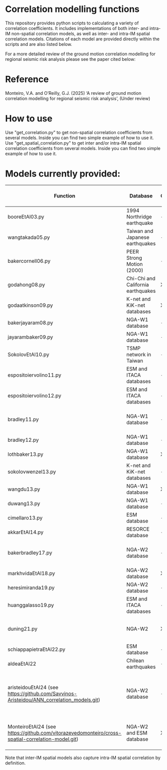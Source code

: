 # Correlation modelling functions
This repository provides python scripts to calculating a variety of correlation coefficients. It includes implementations of both inter- and intra-IM non-spatial correlation models, as well as inter- and intra-IM spatial correlation models.
Citations of each model are provided directly within the scripts and are also listed below.

For a more detailed review of the ground motion correlation modelling for regional seismic risk analysis please see the paper cited below:

# Reference
Monteiro, V.A. and O’Reilly, G.J. (2025) ‘A review of ground motion correlation modelling for regional seismic risk analysis’, (Under review)

# How to use
Use "get_correlation.py" to get non-spatial correlation coefficients from several models. Inside you can find two simple example of how to use it.
Use "get_spatial_correlation.py" to get inter and/or intra-IM spatial correlation coefficients from several models. Inside you can find two simple example of how to use it.

# Models currently provided:



|        Function           |             Database                            | Spatial Correlation (Inter-IM) | Spatial Correlation (Intra-IM ) |   Non-Spatial Correlation  |    Intensity Measures  |  Reference                 |
|---------------------------|-------------------------------------------------|-----------|-----------|----------------------------|-----------------------------------------------------|-------------------------------------|
|   booreEtAl03.py          |  1994 Northridge earthquake                     |     -     |     X     |             -              |    PGA                                              | Boore et al. [2003](https://doi.org/10.1785/0120020197)                 |
|   wangtakada05.py         |  Taiwan and Japanese earthquakes                |     -     |     X     |             -              |    PGV                                              | Wang and Takada [2005](https://doi.org/10.1193/1.2083887)              |
|   bakercornell06.py       |  PEER Strong Motion (2000)                      |     -     |     -     |             X              |    Sa(T)                                            | Baker and Cornell [2006](https://doi.org/10.1785/0120050060)            |
|   godahong08.py           |  Chi-Chi and California earthquakes             |     X     |     X     |             -              |    Sa(T), PGA                                       | Goda and Hong [2008](https://doi.org/10.1785/0120070078)                |
|   godaatkinson09.py       |  K-net and KiK-net databases                    |     X     |     X     |             X              |    Sa(T), PGA                                       | Goda and Atkinson [2009](https://doi.org/10.1785/0120090007)            |
|   bakerjayaram08.py       |  NGA-W1 database                                |     -     |     -     |             X              |    Sa(T)                                            | Baker and Jayaram [2008](https://doi.org/10.1193/1.2857544)            |
|   jayarambaker09.py       |  NGA-W1 database                                |     -     |     X     |             -              |    Sa(T)                                            | Jayaram and Baker [2009](https://doi.org/10.1002/eqe.922)            |
|   SokolovEtAl10.py        |  TSMP network in Taiwan                         |     -     |     X     |             -              |    PGA                                              | Sokolov et al. [2010](https://doi.org/10.3319/TAO.2010.05.03.01(T))               |
|   espositoiervolino11.py  |  ESM  and ITACA databases                       |     -     |     X     |             -              |    PGA, PGV                                         | Esposito and Iervolino [2011](https://doi.org/10.1785/0120110117)       |
|   espositoiervolino12.py  |  ESM  and ITACA databases                       |     -     |     X     |             -              |    Sa(T)                                            | Esposito and Iervolino [2012](https://doi.org/10.1785/0120120068)       |
|   bradley11.py            |  NGA-W1 database                                |     -     |     -     |             X              |    Sa(T), PGA, PGV, Duration                        | Bradley [2011](https://doi.org/10.1080/13632469.2011.557140)                      |  
|   bradley12.py            |  NGA-W1 database                                |     -     |     -     |             X              |    Sa(T), PGV                                       | Bradley [2012](https://doi.org/10.1193/1.3675582)                      |
|   lothbaker13.py          |  NGA-W1 database                                |     X     |     -     |             -              |    Sa(T)                                            | Loth and Baker [2013](https://doi.org/10.1002/eqe.2212)              |
|   sokolovwenzel13.py      |  K-net and KiK-net databases                    |     -     |     X     |             -              |    PGA, PGV                                         | Sokolov and Wenzel [2013](https://doi.org/10.1007/s10518-013-9493-9)           |
|   wangdu13.py             |  NGA-W1 database                                |     X     |     -     |             -              |    Sa(T)                                            | Wang and Du [2013](https://doi.org/10.1785/0120130061)                  |
|   duwang13.py             |  NGA-W1 database                                |     -     |     X     |             -              |    Sa(T)                                            | Du and Wang [2013](https://doi.org/10.1785/0120120185)                  |
|   cimellaro13.py          |  ESM database                                   |     -     |     -     |             X              |    Sa(T)                                            | Cimellaro [2013](https://doi.org/10.1002/eqe.2248)                    |
|   akkarEtAl14.py          |  RESORCE database                               |     -     |     -     |             X              |    Sa(T), PGA                                       | Akkar et al. [2014](https://doi.org/10.1007/s10518-013-9537-1)                 |
|   bakerbradley17.py       |  NGA-W2 database                                |     -     |     -     |             X              |    Sa(T), PGA, PGV, Duration                        | Baker and Bradley [2017](https://doi.org/10.1193/060716eqs095m)            |
|   markhvidaEtAl18.py      |  NGA-W2 database                                |     X     |     -     |             -              |    Sa(T)                                            | Markhvida et al. [2018](https://doi.org/10.1002/eqe.3007)           |
|   heresimiranda19.py      |  NGA-W2 database                                |     -     |     X     |             -              |    Sa(T), PGA                                       | Heresi and Miranda [2019](https://doi.org/10.1007/s10518-018-0506-6)           |
|   huanggalasso19.py       |  ESM and ITACA databases                        |     -     |     -     |             X              |    Sa(T), PGA, PGV                                  | Huang and Galasso [2019](https://doi.org/10.1002/eqe.3216)            |
|   duning21.py             |  NGA-W2                                         |     X     |     -     |             -              |    Sa(T), PGA, PGV, Duration                        | Du and Ning [2021](https://doi.org/10.1177/8755293020952442)                  |
|   schiappapietraEtAl22.py |  ESM database                                   |     -     |     X     |             -              |    Sa(T)                                            | [Schiappapietra et al [2022](https://doi.org/10.1007/s10518-022-01413-z)|
|   aldeaEtAl22             |  Chilean earthquakes                            |     -     |     X     |             -              |    Sa(T), PGA                                       | [Aldea et al. [2022](https://doi.org/10.1002/eqe.3674)                  |
|   aristeidouEtAl24 (see https://github.com/Savvinos-Aristeidou/ANN_correlation_models.git)       |  NGA-W2 database                                |     -     |     -     |             X              |    Sa(T), PGA, PGV, PGD, Duration, FIV3, Saavg(T)   | Aristeidou et al. [2024](https://doi.org/10.1177/87552930241270)            |
|   MonteiroEtAl24 (see https://github.com/vitorazevedomonteiro/cross-spatial-correlation-model.git)       |  NGA-W2 and ESM database                          |     X     |     -     |             -              |    Sa(T), PGA, PGV, FIV3, Saavg(T)                  | Monteiro V.A. et al. [2025] (under revision)            |

Note that inter-IM spatial models also capture intra-IM spatial correlation by definition.

